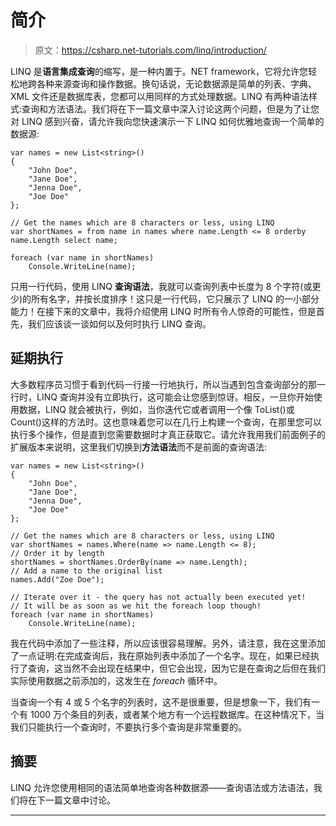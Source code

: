 # 简介

> 原文：<https://csharp.net-tutorials.com/linq/introduction/>

LINQ 是**语言集成查询**的缩写，是一种内置于。NET framework，它将允许您轻松地跨各种来源查询和操作数据。换句话说，无论数据源是简单的列表、字典、XML 文件还是数据库表，您都可以用同样的方式处理数据。LINQ 有两种语法样式:查询和方法语法。我们将在下一篇文章中深入讨论这两个问题，但是为了让您对 LINQ 感到兴奋，请允许我向您快速演示一下 LINQ 如何优雅地查询一个简单的数据源:

```
var names = new List<string>()  
{  
    "John Doe",  
    "Jane Doe",  
    "Jenna Doe",  
    "Joe Doe"  
};  

// Get the names which are 8 characters or less, using LINQ  
var shortNames = from name in names where name.Length <= 8 orderby name.Length select name;

foreach (var name in shortNames)  
    Console.WriteLine(name);
```

只用一行代码，使用 LINQ **查询语法**，我就可以查询列表中长度为 8 个字符(或更少)的所有名字，并按长度排序！这只是一行代码，它只展示了 LINQ 的一小部分能力！在接下来的文章中，我将介绍使用 LINQ 时所有令人惊奇的可能性，但是首先，我们应该谈一谈如何以及何时执行 LINQ 查询。

## 延期执行

大多数程序员习惯于看到代码一行接一行地执行，所以当遇到包含查询部分的那一行时，LINQ 查询并没有立即执行，这可能会让您感到惊讶。相反，一旦你开始使用数据，LINQ 就会被执行，例如，当你迭代它或者调用一个像 ToList()或 Count()这样的方法时。这也意味着您可以在几行上构建一个查询，在那里您可以执行多个操作，但是直到您需要数据时才真正获取它。请允许我用我们前面例子的扩展版本来说明，这里我们切换到**方法语法**而不是前面的查询语法:

```
var names = new List<string>()
{
    "John Doe",
    "Jane Doe",
    "Jenna Doe",
    "Joe Doe"
};

// Get the names which are 8 characters or less, using LINQ
var shortNames = names.Where(name => name.Length <= 8);
// Order it by length
shortNames = shortNames.OrderBy(name => name.Length);
// Add a name to the original list
names.Add("Zoe Doe");

// Iterate over it - the query has not actually been executed yet!
// It will be as soon as we hit the foreach loop though!
foreach (var name in shortNames)
    Console.WriteLine(name);
```

<input type="hidden" name="IL_IN_ARTICLE">

我在代码中添加了一些注释，所以应该很容易理解。另外，请注意，我在这里添加了一点证明:在完成查询后，我在原始列表中添加了一个名字。现在，如果已经执行了查询，这当然不会出现在结果中，但它会出现，因为它是在查询之后但在我们实际使用数据之前添加的，这发生在 *foreach* 循环中。

当查询一个有 4 或 5 个名字的列表时，这不是很重要，但是想象一下，我们有一个有 1000 万个条目的列表，或者某个地方有一个远程数据库。在这种情况下，当我们只能执行一个查询时，不要执行多个查询是非常重要的。

## 摘要

LINQ 允许您使用相同的语法简单地查询各种数据源——查询语法或方法语法，我们将在下一篇文章中讨论。

* * *